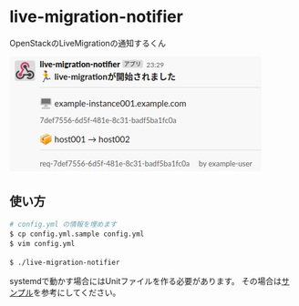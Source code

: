 # live-migration-notifier

OpenStackのLiveMigrationの通知するくん

![sample](sample.png)

## 使い方

```sh
# config.yml の情報を埋めます
$ cp config.yml.sample config.yml
$ vim config.yml

$ ./live-migration-notifier
```

systemdで動かす場合にはUnitファイルを作る必要があります。
その場合は[サンプル](systemd/live-migration-notifier.service)を参考にしてください。
